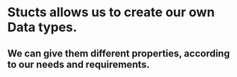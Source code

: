 # Stucts allows us to create our own Data types.

## We can give them different properties, according to our needs and requirements.
